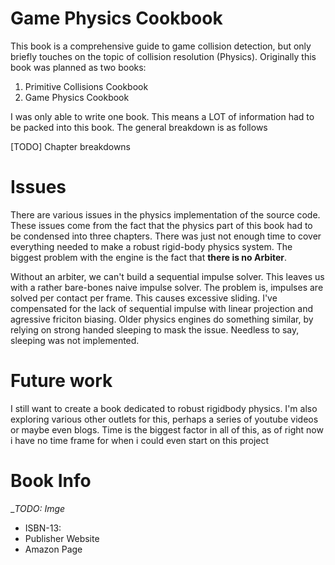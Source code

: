 # Game Physics Cookbook

This book is a comprehensive guide to game collision detection, but only briefly touches on the topic of collision resolution (Physics). Originally this book was planned as two books:

1) Primitive Collisions Cookbook
2) Game Physics Cookbook

I was only able to write one book. This means a LOT of information had to be packed into this book. The general breakdown is as follows

[TODO] Chapter breakdowns

# Issues

There are various issues in the physics implementation of the source code. These issues come from the fact that the physics part of this book had to be condensed into three chapters. There was just not enough time to cover everything needed to make a robust rigid-body physics system. The biggest problem with the engine is the fact that __there is no Arbiter__. 

Without an arbiter, we can't build a sequential impulse solver. This leaves us with a rather bare-bones naive impulse solver. The problem is, impulses are solved per contact per frame. This causes excessive sliding. I've compensated for the lack of sequential impulse with linear projection and agressive friciton biasing. Older physics engines do something similar, by relying on strong handed sleeping to mask the issue. Needless to say, sleeping was not implemented.

# Future work

I still want to create a book dedicated to robust rigidbody physics. I'm also exploring various other outlets for this, perhaps a series of youtube videos or maybe even blogs. Time is the biggest factor in all of this, as of right now i have no time frame for when i could even start on this project

# Book Info

__TODO: Imge_

* ISBN-13:
* Publisher Website
* Amazon Page